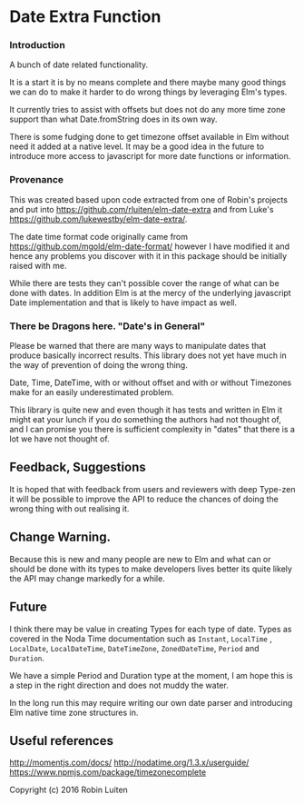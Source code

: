 # Date Extra Function

### Introduction
A bunch of date related functionality.

It is a start it is by no means complete and there maybe many good things we can do to make it harder to do wrong things by leveraging Elm's types.

It currently tries to assist with offsets but does not do any more time zone support than what Date.fromString does in its own way.

There is some fudging done to get timezone offset available in Elm without need it added at a native level. It may be a good idea in the future to introduce more access to javascript for more date functions or information.

### Provenance

This was created based upon code extracted from one of Robin's projects and put into  https://github.com/rluiten/elm-date-extra and from Luke's https://github.com/lukewestby/elm-date-extra/.

The date time format code originally came from
https://github.com/mgold/elm-date-format/ however I have modified it and hence any problems you discover with it in this package should be initially raised with me.

While there are tests they can't possible cover the range of what can be done with dates. In addition Elm is at the mercy of the underlying javascript Date implementation and that is likely to have impact as well.

### There be Dragons here. "Date's in General"

Please be warned that there are many ways to manipulate dates that produce basically incorrect results. This library does not yet have much in the way of prevention of doing the wrong thing.

Date, Time, DateTime, with or without offset and with or without Timezones make for an easily underestimated problem.

This library is quite new and even though it has tests and written in Elm it might eat your lunch if you do something the authors had not thought of, and I can promise you there is sufficient complexity in "dates" that there is a lot we have not thought of.

## Feedback, Suggestions

It is hoped that with feedback from users and reviewers with deep Type-zen it will be possible to improve the API to reduce the chances of doing the wrong thing with out realising it.

## Change Warning.

Because this is new and many people are new to Elm and what can or should be done with its types to make developers lives better its quite likely the API may change markedly for a while.

## Future

I think there may be value in creating Types for each type of date. Types as covered in the Noda Time documentation such as `Instant`, `LocalTime` , `LocalDate`, `LocalDateTime`, `DateTimeZone`, `ZonedDateTime`, `Period` and `Duration`.

We have a simple Period and Duration type at the moment, I am hope this is a step in the right direction and does not muddy the water.

In the long run this may require writing our own date parser and introducing Elm native time zone structures in.


## Useful references

http://momentjs.com/docs/
http://nodatime.org/1.3.x/userguide/
https://www.npmjs.com/package/timezonecomplete

Copyright (c) 2016 Robin Luiten
